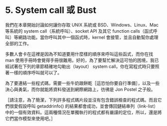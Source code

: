 # 5. System call 或 Bust

我們在本章開始討論如何讓你存取 UNIX 系統或 BSD、Windows、Linux、Mac 等系統的 system call（系統呼叫）、socket API 及其它 function calls（函式呼叫）等網路功能。當你呼叫其中一個函式時，kernel 會接管，並且自動幫你處理全部的工作。

多數人會卡在這裡是因為不知道要用什麼樣的順序來呼叫這些函式，而你在找 man 使用手冊時會覺得手冊很難用。好的，為了要幫忙解決這可怕的困境，我已經試著在下列的章節精確地勾勒出（layout） system call，你在寫程式時只要照著一樣的順序呼叫就可以了。

為了要連結一些程式碼，需要一些牛奶跟餅乾［這恐怕你要自行準備］，以及一些決心與勇氣，而你就能將資料發送到網際網路上，彷彿是 Jon Postel 之子般。

［請注意，為了簡潔，下列許多程式碼片段並沒有包含錯誤檢查的程式碼。而且它們很愛假設呼叫 getaddrinfo() 的結果都會成功，並會傳回鏈結串列（link-list）中的一個有效資料。這兩種情況在單獨執行的程式都有嚴謹的定位，所以，還是將它們當作模型來使用吧。］
